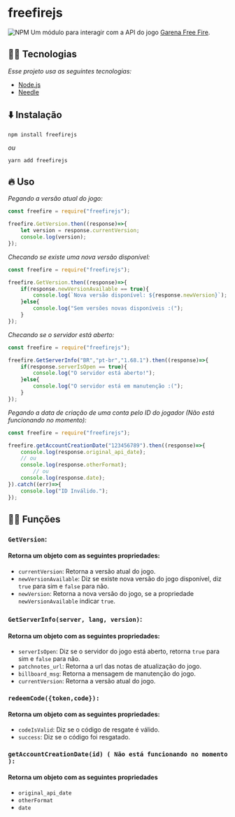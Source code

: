 # freefirejs
![NPM](https://img.shields.io/npm/l/freefirejs?logo=Node.js)
Um módulo para interagir com a API do jogo [Garena Free Fire](https://play.google.com/store/apps/details?id=com.dts.freefireth&hl=pt).

## 👨‍💻 Tecnologias
*Esse projeto usa as seguintes tecnologias:*
- [Node.js](https://nodejs.org/en/)
- [Needle](https://github.com/tomas/needle)

## ⬇️ Instalação
```
npm install freefirejs
```
*ou*
```
yarn add freefirejs
```
## 🔥 Uso
*Pegando a versão atual do jogo:*
```javascript
const freefire = require("freefirejs");

freefire.GetVersion.then((response)=>{
    let version = response.currentVersion;
    console.log(version);
});
```

*Checando se existe uma nova versão disponível:*
```javascript
const freefire = require("freefirejs");

freefire.GetVersion.then((response)=>{
    if(response.newVersionAvailable == true){
        console.log(`Nova versão disponível: ${response.newVersion}`);
    }else{
        console.log("Sem versões novas disponíveis :(");
    }
});
```

*Checando se o servidor está aberto:*
```javascript
const freefire = require("freefirejs");

freefire.GetServerInfo("BR","pt-br","1.68.1").then((response)=>{
    if(response.serverIsOpen == true){
        console.log("O servidor está aberto!");
    }else{
        console.log("O servidor está em manutenção :(");
    }
});
```

*Pegando a data de criação de uma conta pelo ID do jogador (Não está funcionando no momento):*
```javascript
const freefire = require("freefirejs");

freefire.getAccountCreationDate("123456789").then((response)=>{
    console.log(response.original_api_date);
    // ou
    console.log(response.otherFormat);
        // ou
    console.log(response.date);
}).catch((err)=>{
    console.log("ID Inválido.");
});
```

## 👨‍💼 Funções

### `GetVersion`:
#### Retorna um objeto com as seguintes propriedades:
- `currentVersion`: Retorna a versão atual do jogo.
- `newVersionAvailable`: Diz se existe nova versão do jogo disponível, diz `true` para sim e `false` para não.
- `newVersion`: Retorna a nova versão do jogo, se a propriedade `newVersionAvailable` indicar `true`.
### `GetServerInfo(server, lang, version)`:
#### Retorna um objeto com as seguintes propriedades:
- `serverIsOpen`: Diz se o servidor do jogo está aberto, retorna `true` para sim e `false` para não.
- `patchnotes_url`: Retorna a url das notas de atualização do jogo.
- `billboard_msg`: Retorna a mensagem de manutenção do jogo.
- `currentVersion`: Retorna a versão atual do jogo.
### `redeemCode({token,code}):`
#### Retorna um objeto com as seguintes propriedades:
- `codeIsValid`: Diz se o código de resgate é válido.
- `success`: Diz se o código foi resgatado.
### `getAccountCreationDate(id) ( Não está funcionando no momento ):`
#### Retorna um objeto com as seguintes propriedades
- `original_api_date`
- `otherFormat`
- `date`
